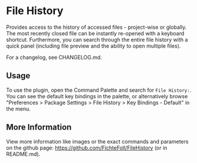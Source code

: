 File History
============

Provides access to the history of accessed files - project-wise or globally.
The most recently closed file can be instantly re-opened with a keyboard
shortcut. Furthermore, you can search through the entire file history with a
quick panel (including file preview and the ability to open multiple files).

For a changelog, see CHANGELOG.md.

Usage
-----

To use the plugin, open the Command Palette and search for `File History:`. You
can see the default key bindings in the palette, or alternatively browse
"Preferences > Package Settings > File History > Key Bindings - Default" in the
menu.


More Information
----------------

View more information like images or the exact commands and parameters on the
github page: https://github.com/FichteFoll/FileHistory (or in README.md).
